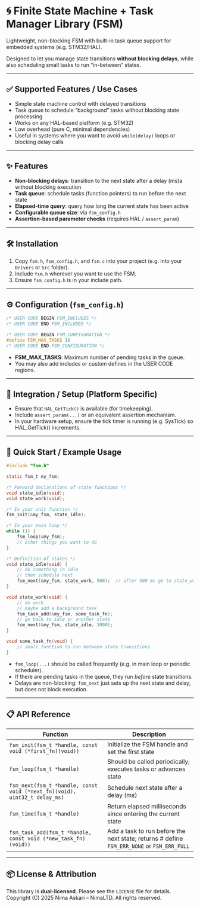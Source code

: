 # 🌀 Finite State Machine + Task Manager Library (FSM)

Lightweight, non-blocking FSM with built-in task queue support for embedded systems (e.g. STM32/HAL).

Designed to let you manage state transitions **without blocking delays**, while also scheduling small tasks to run “in-between” states.

---

## ✅ Supported Features / Use Cases

- Simple state machine control with delayed transitions  
- Task queue to schedule “background” tasks without blocking state processing  
- Works on any HAL-based platform (e.g. STM32)  
- Low overhead (pure C, minimal dependencies)  
- Useful in systems where you want to avoid `while(delay)` loops or blocking delay calls  

---

## ✨ Features

- **Non-blocking delays**: transition to the next state after a delay (ms)a without blocking execution  
- **Task queue**: schedule tasks (function pointers) to run before the next state  
- **Elapsed-time query**: query how long the current state has been active  
- **Configurable queue size**: via `fsm_config.h`  
- **Assertion-based parameter checks** (requires HAL / `assert_param`)  

---

## 🛠️ Installation

1. Copy `fsm.h`, `fsm_config.h`, and `fsm.c` into your project (e.g. into your `Drivers` or `Src` folder).  
2. Include `fsm.h` wherever you want to use the FSM.  
3. Ensure `fsm_config.h` is in your include path.  

---

## ⚙️ Configuration (`fsm_config.h`)

```c
/* USER CODE BEGIN FSM_INCLUDES */
/* USER CODE END FSM_INCLUDES */

/* USER CODE BEGIN FSM_CONFIGURATION */
#define FSM_MAX_TASKS 16
/* USER CODE END FSM_CONFIGURATION */
```

- **FSM_MAX_TASKS**: Maximum number of pending tasks in the queue.  
- You may also add includes or custom defines in the USER CODE regions.  

---

## 🧩 Integration / Setup (Platform Specific)

- Ensure that `HAL_GetTick()` is available (for timekeeping).  
- Include `assert_param(...)` or an equivalent assertion mechanism.  
- In your hardware setup, ensure the tick timer is running (e.g. SysTick) so HAL_GetTick() increments.

---

## 🚀 Quick Start / Example Usage

```c
#include "fsm.h"

static fsm_t my_fsm;

/* Forward declarations of state functions */
void state_idle(void);
void state_work(void);

/* In your init function */
fsm_init(&my_fsm, state_idle);

/* In your main loop */
while (1) {
    fsm_loop(&my_fsm);
    // other things you want to do
}

/* Definition of states */
void state_idle(void) {
    // do something in idle
    // then schedule next
    fsm_next(&my_fsm, state_work, 500);  // after 500 ms go to state_work
}

void state_work(void) {
    // do work
    // maybe add a background task
    fsm_task_add(&my_fsm, some_task_fn);
    // go back to idle or another state
    fsm_next(&my_fsm, state_idle, 1000);
}

void some_task_fn(void) {
    // small function to run between state transitions
}
```

- `fsm_loop(...)` should be called frequently (e.g. in main loop or periodic scheduler).  
- If there are pending tasks in the queue, they run *before* state transitions.  
- Delays are non-blocking: `fsm_next` just sets up the next state and delay, but does not block execution.

---

## 📋 API Reference

| Function | Description |
|----------|-------------|
| `fsm_init(fsm_t *handle, const void (*first_fn)(void))` | Initialize the FSM handle and set the first state |
| `fsm_loop(fsm_t *handle)` | Should be called periodically; executes tasks or advances state |
| `fsm_next(fsm_t *handle, const void (*next_fn)(void), uint32_t delay_ms)` | Schedule next state after a delay (ms) |
| `fsm_time(fsm_t *handle)` | Return elapsed milliseconds since entering the current state |
| `fsm_task_add(fsm_t *handle, const void (*new_task_fn)(void))` | Add a task to run before the next state; returns # define `FSM_ERR_NONE` or `FSM_ERR_FULL` |

---

## 📦 License & Attribution

This library is **dual-licensed**. Please see the `LICENSE` file for details.  
Copyright (C) 2025 Nima Askari – NimaLTD. All rights reserved.
